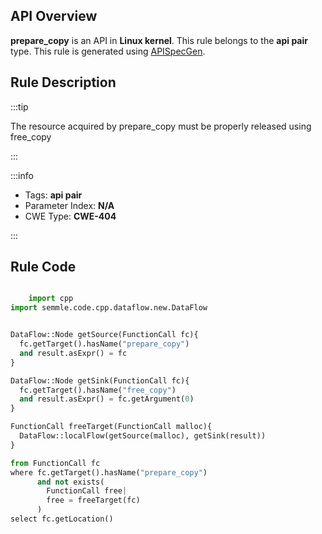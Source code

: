 ---
---


## API Overview
**prepare_copy** is an API in **Linux kernel**. This rule belongs to the **api pair** type. This rule is generated using [APISpecGen](../../tools/APISpecGen).
## Rule Description

:::tip

The resource acquired by prepare_copy must be properly released using free_copy

:::

:::info

- Tags: **api pair**
- Parameter Index: **N/A**
- CWE Type: **CWE-404**

:::

## Rule Code
```python

    import cpp
import semmle.code.cpp.dataflow.new.DataFlow


DataFlow::Node getSource(FunctionCall fc){
  fc.getTarget().hasName("prepare_copy")
  and result.asExpr() = fc
}

DataFlow::Node getSink(FunctionCall fc){
  fc.getTarget().hasName("free_copy")
  and result.asExpr() = fc.getArgument(0)
}

FunctionCall freeTarget(FunctionCall malloc){
  DataFlow::localFlow(getSource(malloc), getSink(result))
}

from FunctionCall fc
where fc.getTarget().hasName("prepare_copy")
      and not exists(
        FunctionCall free| 
        free = freeTarget(fc)
      )
select fc.getLocation()

    
```